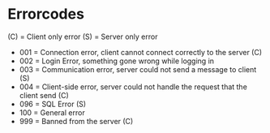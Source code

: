 # Errorcodes
(C) = Client only error
(S) = Server only error

* 001 = Connection error, client cannot connect correctly to the server (C)
* 002 = Login Error, something gone wrong while logging in
* 003 = Communication error, server could not send a message to client (S)
* 004 = Client-side error, server could not handle the request that the client send (C)
* 096 = SQL Error (S)
* 100 = General error
* 999 = Banned from the server (C)
